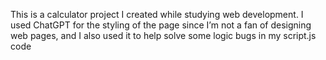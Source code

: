 This is a calculator project I created while studying web development. I used ChatGPT for the styling of the page since I’m not a fan of designing web pages, and I also used it to help solve some logic bugs in my script.js code
